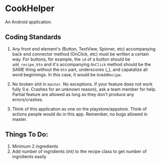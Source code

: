 # CookHelper

An Android application.

## Coding Standards

1. Any front end element's (Button, TextView, Spinner, etc) accompanying back end connector method (OnClick, etc) must be written a certain way. For buttons, for example, the `id` of a button should be `add_recipe_btn` and it's accompanying `OnClick` method should be the *SAME* thing without the `btn` part, underscores (_), and capatalize all word beginnings. In this case, it would be `OnAddRecipe`.

2. No broken shit in `master`. No exceptions. If your feature does not work fully (I.e. Crashes for an unknown reason), ask a team member for help. Partial feature are allowed as long as they don't produce any errors/crashes.

3. Think of this application as one on the playstore/appstore. Think of actions people would do in this app. Remember, no bugs allowed in master.

## Things To Do:
1. Minimum 2 ingredients
2. Add number of ingridients (int) to the recipe class to get number of ingridients easily 
